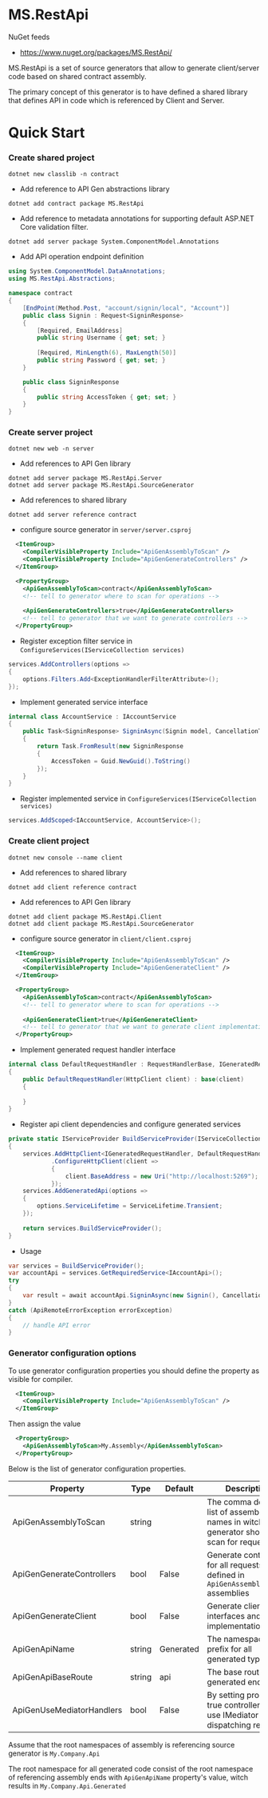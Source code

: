 # MS.RestApi

NuGet feeds
- https://www.nuget.org/packages/MS.RestApi/

MS.RestApi is a set of source generators that allow to generate client/server code based on shared contract assembly.

The primary concept of this generator is to have defined a shared library that defines API in code which is referenced by Client and Server. 

# Quick Start

### Create shared project

```shell
dotnet new classlib -n contract
```
* Add reference to API Gen abstractions library

```shell
dotnet add contract package MS.RestApi
```

* Add reference to metadata annotations for supporting default ASP.NET Core validation filter. 
```shell
dotnet add server package System.ComponentModel.Annotations
```

* Add API operation endpoint definition
```c#
using System.ComponentModel.DataAnnotations;
using MS.RestApi.Abstractions;

namespace contract
{
    [EndPoint(Method.Post, "account/signin/local", "Account")]
    public class Signin : Request<SigninResponse>
    {
        [Required, EmailAddress]
        public string Username { get; set; }
        
        [Required, MinLength(6), MaxLength(50)]
        public string Password { get; set; }
    }

    public class SigninResponse
    {
        public string AccessToken { get; set; }
    }
}
```

### Create server project

```shell
dotnet new web -n server 
```

* Add references to API Gen library
```shell
dotnet add server package MS.RestApi.Server
dotnet add server package MS.RestApi.SourceGenerator
```

* Add references to shared library 
```shell
dotnet add server reference contract
```

* configure source generator in `server/server.csproj`
```xml
  <ItemGroup>
    <CompilerVisibleProperty Include="ApiGenAssemblyToScan" /> 
    <CompilerVisibleProperty Include="ApiGenGenerateControllers" />
  </ItemGroup>

  <PropertyGroup>
    <ApiGenAssemblyToScan>contract</ApiGenAssemblyToScan>
    <!-- tell to generator where to scan for operations -->
    
    <ApiGenGenerateControllers>true</ApiGenGenerateControllers> 
    <!-- tell to generator that we want to generate controllers -->
  </PropertyGroup>
```

* Register exception filter service in `ConfigureServices(IServiceCollection services)`
```c#
services.AddControllers(options =>
{
    options.Filters.Add<ExceptionHandlerFilterAttribute>();
});
```

* Implement generated service interface
```c#
internal class AccountService : IAccountService
{
    public Task<SigninResponse> SigninAsync(Signin model, CancellationToken ct = default)
    {
        return Task.FromResult(new SigninResponse
        {
            AccessToken = Guid.NewGuid().ToString()
        });
    }
}
```

* Register implemented service in `ConfigureServices(IServiceCollection services)`
```c#
services.AddScoped<IAccountService, AccountService>();
```

### Create client project 

```shell
dotnet new console --name client
```

* Add references to shared library
```shell
dotnet add client reference contract
```

* Add references to API Gen library
```shell
dotnet add client package MS.RestApi.Client
dotnet add client package MS.RestApi.SourceGenerator
```

* configure source generator in `client/client.csproj`
```xml
  <ItemGroup>
    <CompilerVisibleProperty Include="ApiGenAssemblyToScan" /> 
    <CompilerVisibleProperty Include="ApiGenGenerateClient" />
  </ItemGroup>

  <PropertyGroup>
    <ApiGenAssemblyToScan>contract</ApiGenAssemblyToScan>
    <!-- tell to generator where to scan for operations -->
    
    <ApiGenGenerateClient>true</ApiGenGenerateClient> 
    <!-- tell to generator that we want to generate client implementation -->
  </PropertyGroup>
```

* Implement generated request handler interface 
```c#
internal class DefaultRequestHandler : RequestHandlerBase, IGeneratedRequestHandler
{
    public DefaultRequestHandler(HttpClient client) : base(client)
    {
        
    }
}
```

* Register api client dependencies and configure generated services 
```c#
private static IServiceProvider BuildServiceProvider(IServiceCollection services = default)
{
    services.AddHttpClient<IGeneratedRequestHandler, DefaultRequestHandler>()
            .ConfigureHttpClient(client =>
            {
                client.BaseAddress = new Uri("http://localhost:5269");
            });
    services.AddGeneratedApi(options =>
    {
        options.ServiceLifetime = ServiceLifetime.Transient;
    });
    
    return services.BuildServiceProvider();
}
```

* Usage
```c#
var services = BuildServiceProvider();
var accountApi = services.GetRequiredService<IAccountApi>();
try
{
    var result = await accountApi.SigninAsync(new Signin(), CancellationToken.None);
}
catch (ApiRemoteErrorException errorException)
{
    // handle API error
}
```

### Generator configuration options

To use generator configuration properties you should define the property as visible for compiler.
```xml
  <ItemGroup>
    <CompilerVisibleProperty Include="ApiGenAssemblyToScan" />
  </ItemGroup>
```

Then assign the value 
```xml
  <PropertyGroup>
    <ApiGenAssemblyToScan>My.Assembly</ApiGenAssemblyToScan>
  </PropertyGroup>
```

Below is the list of generator configuration properties.

| Property                  | Type   | Default   | Description                                                                           |
|---------------------------|--------|-----------|---------------------------------------------------------------------------------------|
| ApiGenAssemblyToScan      | string |           | The comma delimited list of assembly names in witch generator should scan for request |
| ApiGenGenerateControllers | bool   | False     | Generate controllers for all requests defined in `ApiGenAssemblyToScan` assemblies    |
| ApiGenGenerateClient      | bool   | False     | Generate client interfaces and their implementations                                  |
| ApiGenApiName             | string | Generated | The namespace prefix for all generated types                                          |
| ApiGenApiBaseRoute        | string | api       | The base route for generated endpoints                                                |
| ApiGenUseMediatorHandlers | bool   | False     | By setting property to true controllers will use IMediator for dispatching requests   | 

Assume that the root namespaces of assembly is referencing source generator is `My.Company.Api`

The root namespace for all generated code consist of the root namespace of referencing assembly ends with `ApiGenApiName` property's value, witch results in `My.Company.Api.Generated`  